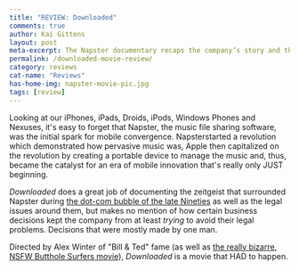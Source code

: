 ```yaml
---
title: "REVIEW: Downloaded"
comments: true
author: Kai Gittens
layout: post
meta-excerpt: The Napster documentary recaps the company’s story and the atmosphere it created, but it doesn't tell the whole story.
permalink: /downloaded-movie-review/
category: reviews
cat-name: "Reviews"
has-home-img: napster-movie-pic.jpg
tags: [review]
---
```

Looking at our iPhones, iPads, Droids, iPods, Windows Phones and Nexuses, it's easy to forget that Napster, the music file sharing software, was the initial spark for mobile convergence. Napsterstarted a revolution which demonstrated how pervasive music was, Apple then capitalized on the revolution by creating a portable device to manage the music and, thus, became the catalyst for an era of mobile innovation that's really only JUST beginning.

*Downloaded* does a great job of documenting the zeitgeist that surrounded Napster during [the dot-com bubble of the late Nineties](http://en.wikipedia.org/wiki/Dot-com_bubble "Read about the dot-com bubble on Wikipedia") as well as the legal issues around them, but makes no mention of how certain business decisions kept the company from at least *trying* to avoid their legal problems.  Decisions that were mostly made by one man.

Directed by Alex Winter of "Bill & Ted" fame (as well as [the really bizarre, NSFW Butthole Surfers movie](https://www.youtube.com/watch?v=dBLUrDOxVX4 "Watch Butthole Surfers Entering Texas Bar-B-Que Movie")), *Downloaded* is a movie that HAD to happen.


